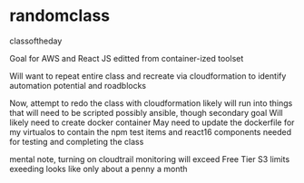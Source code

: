 # randomclass
classoftheday

Goal for AWS and React JS
editted from container-ized toolset

Will want to repeat entire class and recreate via cloudformation to identify
automation potential and roadblocks

Now, attempt to redo the class with cloudformation
likely will run into things that will need to be scripted
possibly ansible, though secondary goal
Will likely need to create docker container
May need to update the dockerfile for my virtualos to contain the npm
test items and react16 components needed for testing and completing the class

mental note, turning on cloudtrail monitoring will exceed Free Tier S3 limits
exeeding looks like only about a penny a month

